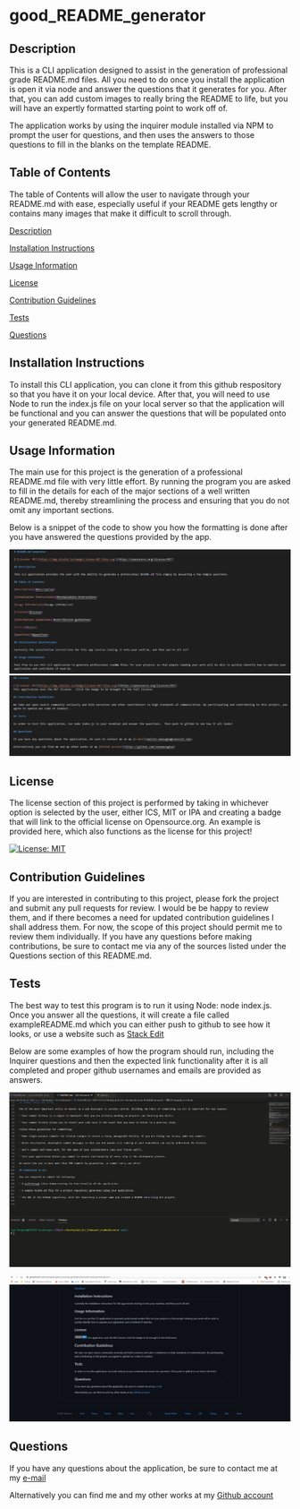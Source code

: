 # good_README_generator

## Description
    
This is a CLI application designed to assist in the generation of professional grade README.md files.
All you need to do once you install the application is open it via node and answer the questions
that it generates for you.  After that, you can add custom images to really bring the README to life, but
you will have an expertly formatted starting point to work off of.  

The application works by using the inquirer module installed via NPM to prompt the user for questions, and then
uses the answers to those questions to fill in the blanks on the template README.  
    
## Table of Contents

The table of Contents will allow the user to navigate through your README.md with ease, especially useful
if your README gets lengthy or contains many images that make it difficult to scroll through.  
    
[Description](#description) 

[Installation Instructions](#installation-instructions) 

[Usage Information](#usage-information) 

[License](#license)  

[Contribution Guidelines](#contribution-guidelines) 

[Tests](#tests) 
 
[Questions](#questions)
    
## Installation Instructions

To install this CLI application, you can clone it from this github respository so that you have it on your local device.
After that, you will need to use Node to run the index.js file on your local server so that the application
will be functional and you can answer the questions that will be populated onto your generated README.md.  
    
## Usage Information

The main use for this project is the generation of a professional README.md file with very little effort.  By running the 
program you are asked to fill in the details for each of the major sections of a well written README.md, thereby streamlining
the process and ensuring that you do not omit any important sections.

Below is a snippet of the code to show you how the formatting is done after you have answered the questions provided by the app.

![first half of example image](images/Capture.PNG)
![second half of example image](images/Capture2.PNG)
    
## License

The license section of this project is performed by taking in whichever option is selected by the user, either ICS, MIT or IPA
and creating a badge that will link to the official license on Opensource.org.  An example is provided here, which also functions
as the license for this project!

[![License: MIT](https://img.shields.io/badge/License-MIT-blue.svg)](https://opensource.org/licenses/MIT)

    
## Contribution Guidelines

If you are interested in contributing to this project, please fork the project and submit any pull requests for review.  I would be
be happy to review them, and if there becomes a need for updated contribution guidelines I shall address them.  For now, the scope of
this project should permit me to review them individually.  If you have any questions before making contributions, be sure to contact 
me via any of the sources listed under the Questions section of this README.md.  
    
## Tests

The best way to test this program is to run it using Node: node index.js.  Once you answer all the questions, it will create a file
called exampleREADME.md which you can either push to github to see how it looks, or use a website such as [Stack Edit](https://stackedit.io/)

Below are some examples of how the program should run, including the Inquirer questions and then the expected link functionality after it is
all completed and proper github usernames and emails are provided as answers.  

![gif to show how questions should be answered](images/testgif.gif)

![gif to show functionality](images/functionality.gif)
    
## Questions

If you have any questions about the application, be sure to contact me at my [e-mail](mailto:smonagha@conncoll.edu)

Alternatively you can find me and my other works at my [Github account](https://github.com/seanmonaghan)

